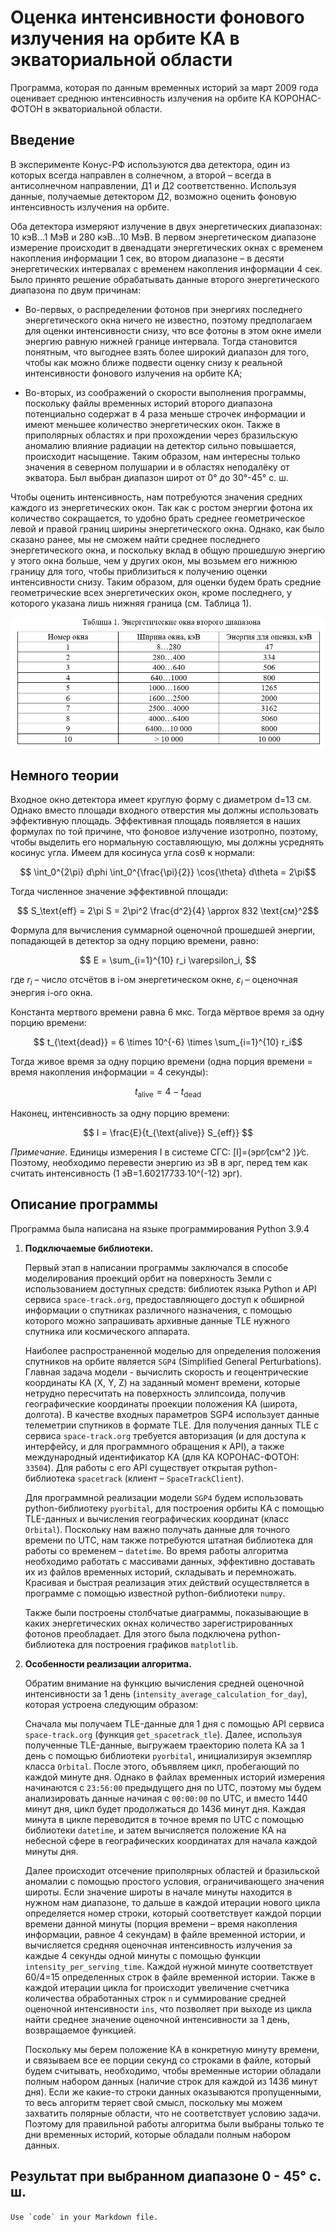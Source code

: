 # Оценка интенсивности фонового излучения на орбите КА в экваториальной области

Программа, которая по данным временных историй за март 2009 года оценивает среднюю интенсивность излучения на орбите КА КОРОНАС-ФОТОН в экваториальной области.

## Введение

В эксперименте Конус-РФ используются два детектора, один из которых всегда направлен в солнечном, а второй – всегда в антисолнечном направлении, Д1 и Д2 соответственно. Используя данные, получаемые детектором Д2, возможно оценить фоновую интенсивность излучения на орбите.

Оба детектора измеряют излучение в двух энергетических диапазонах: 10 кэВ...1 МэВ и 280 кэВ...10 МэВ. В первом энергетическом диапазоне измерение происходит в двенадцати энергетических окнах с временем накопления информации 1 сек, во втором диапазоне – в десяти энергетических интервалах с временем накопления информации 4 сек. Было принято решение обрабатывать данные второго энергетического диапазона по двум причинам:

- Во-первых, о распределении фотонов при энергиях последнего энергетического окна ничего не известно, поэтому предполагаем для оценки интенсивности снизу, что все фотоны в этом окне имели энергию равную нижней границе интервала. Тогда становится понятным, что выгоднее взять более широкий диапазон для того, чтобы как можно ближе подвести оценку снизу к реальной интенсивности фонового излучения на орбите КА;
  
- Во-вторых, из соображений о скорости выполнения программы, поскольку файлы временных историй второго диапазона потенциально содержат в 4 раза меньше строчек информации и имеют меньшее количество энергетических окон.
Также в приполярных областях и при прохождении через бразильскую аномалию влияние радиации на детектор сильно повышается, происходит насыщение. Таким образом, нам интересны только значения в северном полушарии и в областях неподалёку от экватора. Был выбран диапазон широт от 0° до 30°-45° с. ш.

Чтобы оценить интенсивность, нам потребуются значения средних каждого из энергетических окон. Так как с ростом энергии фотона их количество сокращается, то удобно брать среднее геометрическое левой и правой границ ширины энергетического окна. Однако, как было сказано ранее, мы не сможем найти среднее последнего энергетического окна, и поскольку вклад в общую прошедшую энергию у этого окна больше, чем у других окон, мы возьмем его нижнюю границу для того, чтобы приблизиться к получению оценки интенсивности снизу. Таким образом, для оценки будем брать средние геометрические всех энергетических окон, кроме последнего, у которого указана лишь нижняя граница (см. Таблица 1).

![title](Images/table.png)

## Немного теории

Входное окно детектора имеет круглую форму с диаметром d=13 см. Однако вместо площади входного отверстия мы должны использовать эффективную площадь. Эффективная площадь появляется в наших формулах по той причине, что фоновое излучение изотропно, поэтому, чтобы выделить его нормальную составляющую, мы должны усреднять косинус угла. 
Имеем для косинуса угла cos⁡θ к нормали:

$$ \int_0^{2\pi} d\phi \int_0^{\frac{\pi}{2}} \cos{\theta} d\theta = 2\pi$$

Тогда численное значение эффективной площади:

$$ S_\text{eff} = 2\pi S = 2\pi^2 \frac{d^2}{4} \approx 832 \text{см}^2$$

Формула для вычисления суммарной оценочной прошедшей энергии, попадающей в детектор за одну порцию времени, равно:

$$ E = \sum_{i=1}^{10} r_i \varepsilon_i, $$

где $r_i$ – число отсчётов в i-ом энергетическом окне, $\varepsilon_i$ – оценочная энергия i-ого окна.

Константа мертвого времени равна 6 мкс. Тогда мёртвое время за одну порцию времени:

$$ t_{\text{dead}} = 6 \times 10^{-6} \times \sum_{i=1}^{10} r_i$$

Тогда живое время за одну порцию времени (одна порция времени = время накопления информации = 4 секунды): 

$$ t_{\text{alive}} = 4 - t_{\text{dead}}$$

Наконец, интенсивность за одну порцию времени:

$$ I = \frac{E}{t_{\text{alive}} S_{eff}} $$

_Примечание_. Единицы измерения I в системе СГС: [I]=(эрг⁄(см^2 ))⁄с. Поэтому, необходимо перевести энергию из эВ в эрг, перед тем как считать интенсивность (1 эВ=1.60217733∙10^(-12)  эрг).

## Описание программы

Программа была написана на языке программирования Python 3.9.4

1. **Подключаемые библиотеки.**

    Первый этап в написании программы заключался в способе моделирования проекций орбит на поверхность Земли с использованием доступных средств: библиотек языка Python и API сервиса `space-track.org`, предоставляющего доступ к обширной информации о спутниках различного назначения, с помощью которого можно запрашивать архивные данные TLE нужного спутника или космического аппарата. 

    Наиболее распространенной моделью для определения положения спутников на орбите является `SGP4` (Simplified General Perturbations). Главная задача модели - вычислить скорость и геоцентрические координаты КА (X, Y, Z) на заданный момент времени, которые нетрудно пересчитать на поверхность эллипсоида, получив географические координаты проекции положения КА (широта, долгота). В качестве входных параметров SGP4 использует данные телеметрии спутников в формате TLE.
Для получения данных TLE с сервиса `space-track.org` требуется авторизация (и для доступа к интерфейсу, и для программного обращения к API), а также международный идентификатор КА (для КА КОРОНАС-ФОТОН: `33504`). Для работы с его API существует открытая python-библиотека `spacetrack` (клиент – `SpaceTrackClient`).

    Для программной реализации модели `SGP4` будем использовать python-библиотеку `pyorbital`, для построения орбиты КА с помощью TLE-данных и вычисления географических координат (класс `Orbital`).
Поскольку нам важно получать данные для точного времени по UTC, нам также потребуются штатная библиотека для работы со временем – `datetime`.
Во время работы алгоритма необходимо работать с массивами данных, эффективно доставать их из файлов временных историй, складывать и перемножать. Красивая и быстрая реализация этих действий осуществляется в программе с помощью известной python-библиотеки `numpy`.

    Также были построены столбчатые диаграммы, показывающие в каких энергетических окнах количество зарегистрированных фотонов преобладает. Для этого была подключена python-библиотека для построения графиков `matplotlib`.

2. **Особенности реализации алгоритма.**

    Обратим внимание на функцию вычисления средней оценочной интенсивности за 1 день (`intensity_average_calculation_for_day`), которая устроена следующим образом:

    Сначала мы получаем TLE-данные для 1 дня с помощью API сервиса `space-track.org` (функция `get_spacetrack_tle`). Далее, используя полученные TLE-данные, выгружаем траекторию полета КА за 1 день с помощью библиотеки `pyorbital`,  инициализируя экземпляр класса `Orbital`. После этого, объявляем цикл, пробегающий по каждой минуте дня. Однако в файлах временных историй измерения начинаются с `23:56:00` предыдущего дня по UTC, поэтому мы будем анализировать данные начиная с `00:00:00` по UTC, и вместо 1440 минут дня, цикл будет продолжаться до 1436 минут дня. Каждая минута в цикле переводится в точное время по UTC с помощью библиотеки `datetime`, и затем вычисляется положение КА на небесной сфере в географических координатах для начала каждой минуты дня.

    Далее происходит отсечение приполярных областей и бразильской аномалии с помощью простого условия, ограничивающего значения широты. Если значение широты в начале минуты находится в нужном нам диапазоне, то дальше в каждой итерации нового цикла определяется номер строки, который соответствует каждой порции времени данной минуты (порция времени – время накопления информации, равное 4 секундам) в файле временной истории, и вычисляется средняя оценочная интенсивность излучения за каждые 4 секунды одной минуты с помощью функции `intensity_per_serving_time`. Каждой нужной минуте соответствует 60/4=15 определенных строк в файле временной истории. Также в каждой итерации цикла for происходит увеличение счетчика количества обработанных строк `n` и суммирование средней оценочной интенсивности `ins`, что позволяет при выходе из цикла найти среднее значение оценочной интенсивности за 1 день, возвращаемое функцией.

    Поскольку мы берем положение КА в конкретную минуту времени, и связываем все ее порции секунд со строками в файле, который будем считывать, необходимо, чтобы временные истории обладали полным набором данных (наличие строк для каждой из 1436 минут дня). Если же какие-то строки данных оказываются пропущенными, то весь алгоритм теряет свой смысл, поскольку мы можем захватить полярные области, что не соответствует условию задачи. Поэтому для правильной работы алгоритма были выбраны только те дни временных историй, которые обладали полным набором данных.

## Результат при выбранном диапазоне 0 - 45° с. ш.

``Use `code` in your Markdown file.``




